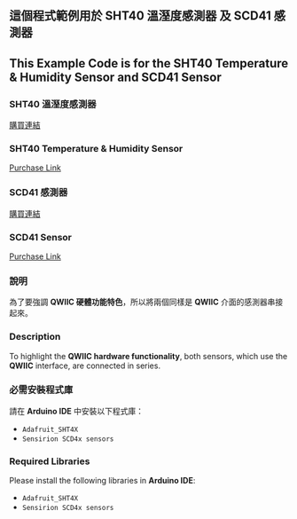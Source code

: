 
## 這個程式範例用於 SHT40 溫溼度感測器 及 SCD41 感測器
## This Example Code is for the SHT40 Temperature & Humidity Sensor and SCD41 Sensor

### SHT40 溫溼度感測器  
[購買連結](https://store.makdev.net/products/SHT40)  
### SHT40 Temperature & Humidity Sensor  
[Purchase Link](https://store.makdev.net/products/SHT40)

### SCD41 感測器  
[購買連結](https://store.makdev.net/products/SCD41_Module)  
### SCD41 Sensor  
[Purchase Link](https://store.makdev.net/products/SCD41_Module)

### 說明  
為了要強調 **QWIIC 硬體功能特色**，所以將兩個同樣是 **QWIIC** 介面的感測器串接起來。  
### Description  
To highlight the **QWIIC hardware functionality**, both sensors, which use the **QWIIC** interface, are connected in series.

### 必需安裝程式庫  
請在 **Arduino IDE** 中安裝以下程式庫：
- `Adafruit_SHT4X`
- `Sensirion SCD4x sensors`  

### Required Libraries  
Please install the following libraries in **Arduino IDE**:
- `Adafruit_SHT4X`
- `Sensirion SCD4x sensors`
```
